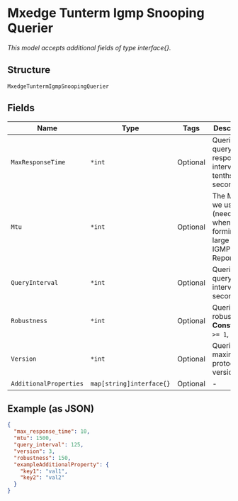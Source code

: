 
# Mxedge Tunterm Igmp Snooping Querier

*This model accepts additional fields of type interface{}.*

## Structure

`MxedgeTuntermIgmpSnoopingQuerier`

## Fields

| Name | Type | Tags | Description |
|  --- | --- | --- | --- |
| `MaxResponseTime` | `*int` | Optional | Querier's query response interval, in tenths-of-seconds |
| `Mtu` | `*int` | Optional | The MTU we use (needed when forming large IGMPv3 Reports) |
| `QueryInterval` | `*int` | Optional | Querier's query interval, in seconds |
| `Robustness` | `*int` | Optional | Querier's robustness<br>**Constraints**: `>= 1`, `<= 7` |
| `Version` | `*int` | Optional | Querier's maximum protocol version |
| `AdditionalProperties` | `map[string]interface{}` | Optional | - |

## Example (as JSON)

```json
{
  "max_response_time": 10,
  "mtu": 1500,
  "query_interval": 125,
  "version": 3,
  "robustness": 150,
  "exampleAdditionalProperty": {
    "key1": "val1",
    "key2": "val2"
  }
}
```

